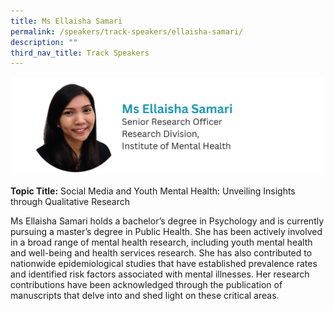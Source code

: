 ```yaml
---
title: Ms Ellaisha Samari
permalink: /speakers/track-speakers/ellaisha-samari/
description: ""
third_nav_title: Track Speakers
---
```

<div style="display: flex; flex-wrap: wrap;">
  <div style="flex-basis: 100%; max-width: 100%;">
    <img alt="track speakers 1" src="/images/SpeakersPhoto/ellaishasamari.png">
  </div></div>
	
**Topic Title:** Social Media and Youth Mental Health: Unveiling Insights through Qualitative 
Research 

Ms Ellaisha Samari holds a bachelor’s degree in Psychology and is currently pursuing a master’s degree in Public Health. She has been actively involved in a broad range of mental health research, including youth mental health and well-being and health services research. She has also contributed to nationwide epidemiological studies that have established prevalence rates and identified risk factors associated with mental illnesses. Her research contributions have been acknowledged through the publication of manuscripts that delve into and shed light on these critical areas.